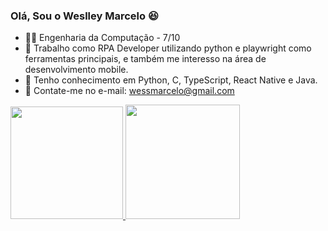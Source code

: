 ### Olá, Sou o Weslley Marcelo 😆

- 👨‍🎓 Engenharia da Computação - 7/10
- 🔭 Trabalho como RPA Developer utilizando python e playwright como ferramentas principais, e também me interesso na área de desenvolvimento mobile.
- 🌱 Tenho conhecimento em Python, C, TypeScript, React Native e Java.
- 📧 Contate-me no e-mail: wessmarcelo@gmail.com

<div>
  <a href="https://github.com/Uellei">
  <img height="180cm" src="https://github-readme-stats.vercel.app/api?username=uellei&show_icons=true&theme=dracula&include_all_commits=true&count_private-true">
  <img height="183cm" src="https://github-readme-stats.vercel.app/api/top-langs/?username=uellei&layout=compact&langs_count=16&theme=dracula">
</div>

